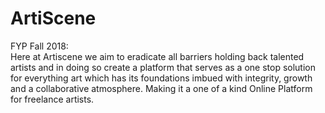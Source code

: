 # ArtiScene
FYP Fall 2018:  
Here at Artiscene we aim to eradicate all barriers holding back talented artists and in doing so create a platform that serves as a one stop solution for everything art which has its foundations imbued with integrity, growth and a collaborative atmosphere. Making it a one of a kind Online Platform for freelance artists. 
